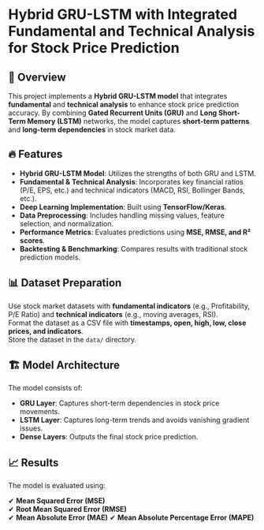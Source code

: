 # Hybrid GRU-LSTM with Integrated Fundamental and Technical Analysis for Stock Price Prediction  

## 📌 Overview  
This project implements a **Hybrid GRU-LSTM model** that integrates **fundamental** and **technical analysis** to enhance stock price prediction accuracy. By combining **Gated Recurrent Units (GRU)** and **Long Short-Term Memory (LSTM)** networks, the model captures **short-term patterns** and **long-term dependencies** in stock market data.  

## 🔥 Features  

- **Hybrid GRU-LSTM Model**: Utilizes the strengths of both GRU and LSTM.  
- **Fundamental & Technical Analysis**: Incorporates key financial ratios (P/E, EPS, etc.) and technical indicators (MACD, RSI, Bollinger Bands, etc.).  
- **Deep Learning Implementation**: Built using **TensorFlow/Keras**.  
- **Data Preprocessing**: Includes handling missing values, feature selection, and normalization.  
- **Performance Metrics**: Evaluates predictions using **MSE, RMSE, and R² scores**.  
- **Backtesting & Benchmarking**: Compares results with traditional stock prediction models.  

## 📊 Dataset Preparation  
Use stock market datasets with **fundamental indicators** (e.g., Profitability, P/E Ratio) and **technical indicators** (e.g., moving averages, RSI).  
Format the dataset as a CSV file with **timestamps, open, high, low, close prices, and indicators**.  
Store the dataset in the `data/` directory.  

## 🏗 Model Architecture  
The model consists of:  

- **GRU Layer**: Captures short-term dependencies in stock price movements.  
- **LSTM Layer**: Captures long-term trends and avoids vanishing gradient issues.  
- **Dense Layers**: Outputs the final stock price prediction.  

## 📈 Results  
The model is evaluated using:  

✔ **Mean Squared Error (MSE)**  
✔ **Root Mean Squared Error (RMSE)**  
✔ **Mean Absolute Error (MAE)**
✔ **Mean Absolute Percentage Error (MAPE)**
